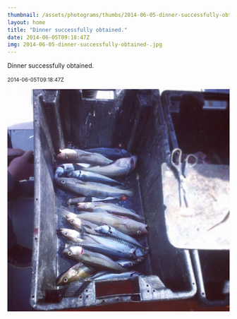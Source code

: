 ```yaml
---
thumbnail: /assets/photograms/thumbs/2014-06-05-dinner-successfully-obtained-.jpg
layout: home
title: "Dinner successfully obtained."
date: 2014-06-05T09:18:47Z
img: 2014-06-05-dinner-successfully-obtained-.jpg
---
```


Dinner successfully obtained.

<small>2014-06-05T09:18:47Z</small>

![Dinner successfully obtained.](/assets/photograms/original/2014-06-05-dinner-successfully-obtained-.jpg)
